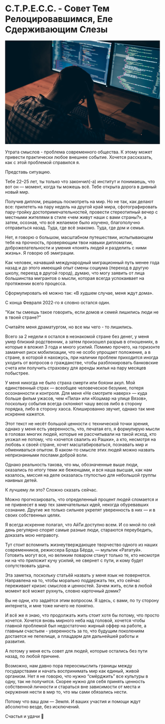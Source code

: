# С.Т.Р.Е.С.С. - Совет Тем Релоцировавшимся, Еле Сдерживающим Слезы

![img](preview.jpg)

Утрата смыслов - проблема современного общества. К этому может привести практически любое внешнее событие. Хочется рассказать, как с этой проблемой справился я.

Представь ситуацию.

Тебе 22–25 лет, ты только что закончил(-а) институт и понимаешь, что вот он — момент, когда ты можешь всё. Тебе открыта дорога в дивный новый мир.

Получив диплом, решаешь посмотреть на мир. Но не так, как делают все: прилететь на пару недель на другой край мира, сфотографировать пару-тройку достопримечательностей, провести стереотипный вечер с местными жителями в стиле «чем живут наши с вами страны?», а затем, осознав, что всё желаемое было изучено, благополучно отправиться назад. Туда, где всё знакомо. Туда, где дом и семья.

Нет, я говорю о большом, масштабном путешествии, испытывающем тебя на прочность, проверяющим твои навыки дипломатии, доброжелательности и умения «понять людей и разделить с ними жизнь». Я говорю об эмиграции.

Как человек, начавший международный миграционный путь менее года назад и до этого имеющий опыт смены социума (переход в другую школу, переезд в другой город), думаю, что могу заявить от лица большинства мигрантов о мысли, которая всегда успокаивает на протяжении всего процесса.

Сформулировать её можно так: «В худшем случае, меня ждут дома».

С конца Февраля 2022-го я словно остался один. 

"Как ты смеешь такое говорить, если домов и семей лишились люди не в твоей стране?"

Считайте меня драматургом, но все мы чего - то лишились.

Всего за 2 недели я остался в незнакомой стране без денег, у меня умер близкий родственник, а затем произошел разрыв в отношениях, в которые я вложил 3 года и много усилий. Помимо прочего, на горизонте замаячил риск мобилизации, что не особо упрощает положение, а в стране, в которой я нахожусь, при наличии проблем приходится иногда уходить от вопросов о гражданстве, чтобы разблокировать банковские счета или получить страховку для аренды жилья на пару месяцев побыстрее.

У меня никогда не было страха смерти или боязни акул. Мой единственный страх — всеобщее человеческое безумие, потеря осознанности и контроля. Для меня «Не смотрите наверх» — куда больше фильм ужасов, чем «Пила» или «Кошмар на улице Вязов», поскольку события всегда склоняют чашу весов либо в сторону порядка, либо в сторону хаоса. Клишированно звучит, однако так мне искренне кажется.

Этот текст не несёт большой ценности с технической точки зрения, однако у меня есть уверенность, что, печатая его, я формулирую мысли в головах многих людей, которые не рассчитывали на такой исход, кто уезжал не потому, что «хочется свалить из Рашки», а кто, несмотря на любовь к своей стране, хочет масштабироваться, познавать мир и обмениваться опытом. В каком-то смысле этих людей можно назвать непризнанными послами доброй воли.

Однако реальность такова, что мы, обозначенные выше люди, оказались по итогу теми же беженцами, и вся наша высшая, как нам казалось, миссия на деле оказалась глупостью для небольшой группы наивных детей.

К лучшему ли это? Сложно сказать сейчас.

Можно прогнозировать, что определенный процент людей сломается и не привнесет в мир тех замечательных идей, некогда обуревавших сознание. Другие же только сильнее укрепят уверенность в них — и в своих собственных целях.

Я всегда искренне полагал, что АйТи доступно всем. И со мной по сей день регулярно спорят самые разные люди, стараются переубедить, доказать мою неправоту.

Тут стоит вспомнить жизнеутверждающее творчество одного из наших современников, режиссера Брэда Бёрда, — мультик «Рататуй». Готовить могут все, но великим поваром станут только те, кто несмотря ни на что приложит кучу усилий, не свернет с пути, и кому будет сопутствовать удача.

Эта заметка, поскольку статьёй назвать у меня язык не повернется. Направлена на то, чтобы морально поддержать тех, кто сейчас переживает кризис смыслов и ценностей. Зачем жить, если в любой момент всё может рухнуть, словно карточный домик?

Вы не одни, кто задаётся этим вопросом. Я здесь, с вами, по ту сторону интернета, и мне тоже ничего не понятно.

И всё же я знаю, что продолжать жить стоит хотя бы потому, что просто хочется. Хочется вновь мирного неба над головой, хочется чтобы главной проблемой был недостаточно жирный оффер на работе, а главным счастьем - уверенность за то, что будущим поколениям достается не пепелище, а плацдарм для дальнейшей работы и развития.

А потому у меня есть совет для людей, которые остались без пути назад, по любой причине. 

Возможно, нам давно пора переосмыслить границы между государствами и начать воспринимать мир как единый, живой организм. Нет я не говорю, что нужно “смёрджить” все культуры в одну, так не получится. Скорее нужно для себя принять ценность собственной личности и стараться вне зависимости от места и окружения нести в мир то, что мы сами обязались нести.

Потому что ваш дом — Земля. И ваших участия и помощи ждут абсолютно везде, без исключений.

Счастья и удачи 💛

